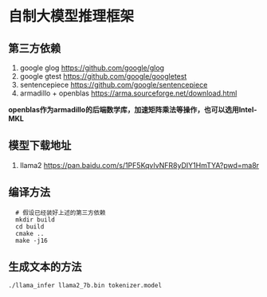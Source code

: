# 自制大模型推理框架

## 第三方依赖
1. google glog https://github.com/google/glog
2. google gtest https://github.com/google/googletest
3. sentencepiece https://github.com/google/sentencepiece
4. armadillo + openblas https://arma.sourceforge.net/download.html

**openblas作为armadillo的后端数学库，加速矩阵乘法等操作，也可以选用Intel-MKL**


## 模型下载地址
1. llama2 https://pan.baidu.com/s/1PF5KqvIvNFR8yDIY1HmTYA?pwd=ma8r

## 编译方法
```shell
  # 假设已经装好上述的第三方依赖
  mkdir build 
  cd build
  cmake ..
  make -j16
```

## 生成文本的方法
```shell
./llama_infer llama2_7b.bin tokenizer.model

```